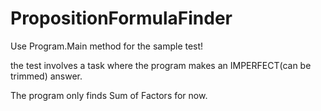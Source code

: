 # PropositionFormulaFinder

Use Program.Main method for the sample test!

the test involves a task where the program makes an IMPERFECT(can be trimmed) answer.

The program only finds Sum of Factors for now.
